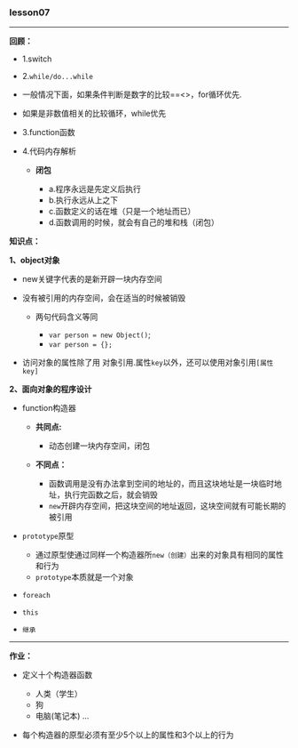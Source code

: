 ### lesson07

---

**回顾：**

+ 1.switch

+ 2.`while/do...while`

 + 一般情况下面，如果条件判断是数字的比较==<>，for循环优先.
 + 如果是非数值相关的比较循环，while优先

+ 3.function函数

+ 4.代码内存解析

    + **闭包**

        * a.程序永远是先定义后执行
        * b.执行永远从上之下
        * c.函数定义的话在堆（只是一个地址而已）
        * d.函数调用的时候，就会有自己的堆和栈（闭包）

**知识点：**

**1、object对象**

+ new关键字代表的是新开辟一块内存空间
+ 没有被引用的内存空间，会在适当的时候被销毁

    + 两句代码含义等同

        * `var person = new Object()`;
        * `var person = {};`

+ 访问对象的属性除了用 对象引用.属性`key`以外，还可以使用对象引用`[属性key]`

**2、面向对象的程序设计**

+ function构造器

  + **共同点:**

    + 动态创建一块内存空间，闭包

  + **不同点：**

    + 函数调用是没有办法拿到空间的地址的，而且这块地址是一块临时地址，执行完函数之后，就会销毁
    + `new`开辟内存空间，把这块空间的地址返回，这块空间就有可能长期的被引用

+ `prototype`原型

    + 通过原型使通过同样一个构造器所`new（创建）`出来的对象具有相同的属性和行为
    + `prototype`本质就是一个对象

+ `foreach`

+ `this`

+ `继承`

---

**作业：**

+ 定义十个构造器函数

    - 人类（学生）
    - 狗
    - 电脑(笔记本) ...

+ 每个构造器的原型必须有至少5个以上的属性和3个以上的行为